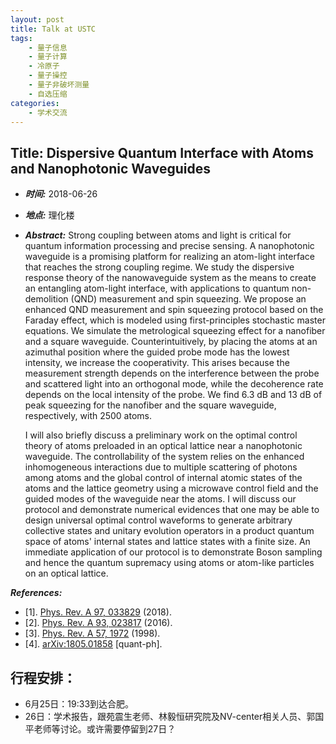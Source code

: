 ```yaml
---
layout: post
title: Talk at USTC
tags:
    - 量子信息
    - 量子计算
    - 冷原子
    - 量子操控
    - 量子非破坏测量
    - 自选压缩
categories:
    - 学术交流
---
```


## Title: Dispersive Quantum Interface with Atoms and Nanophotonic Waveguides

+ ***时间:*** 2018-06-26

+ ***地点:*** 理化楼

+ ***Abstract:*** Strong coupling between atoms and light is critical for quantum information processing and precise sensing. A nanophotonic waveguide is a promising platform for realizing an atom-light interface that reaches the strong coupling regime. We study the dispersive response theory of the nanowaveguide system as the means to create an entangling atom-light interface, with applications to quantum non-demolition (QND) measurement and spin squeezing.
We propose an enhanced QND measurement and spin squeezing protocol based on the Faraday effect, which is modeled using first-principles stochastic master equations.
We simulate the metrological squeezing effect for a nanofiber and a square waveguide. Counterintuitively, by placing the atoms at an azimuthal position where the guided probe mode has the lowest intensity, we increase the cooperativity.  This arises because the measurement strength depends on the interference between the probe and scattered light into an orthogonal mode, while the decoherence rate depends on the local intensity of the probe. We find 6.3 dB and 13 dB of peak squeezing for the nanofiber and the square waveguide, respectively, with 2500 atoms.

    I will also briefly discuss a preliminary work on the optimal control theory of atoms preloaded in an optical lattice near a nanophotonic waveguide.
The controllability of the system relies on the enhanced inhomogeneous interactions due to multiple scattering of photons among atoms and the global control of internal atomic states of the atoms and the lattice geometry using a microwave control field and the guided modes of the waveguide near the atoms.
I will discuss our protocol and demonstrate numerical evidences that one may be able to design universal optimal control waveforms to generate arbitrary collective states and unitary evolution operators in a product quantum space of atoms' internal states and lattice states with a finite size.
An immediate application of our protocol is to demonstrate Boson sampling and hence the quantum supremacy using atoms or atom-like particles on an optical lattice.

***References:***

+ [1]. [Phys. Rev. A 97, 033829](https://dx.doi.org/10.1103/PhysRevA.97.033829) (2018).
+ [2]. [Phys. Rev. A 93, 023817](https://dx.doi.org/10.1103/PhysRevA.93.023817) (2016).
+ [3]. [Phys. Rev. A 57, 1972](https://dx.doi.org/10.1103/PhysRevA.57.1972) (1998).
+ [4]. [arXiv:1805.01858](https://arxiv.org/abs/1805.01858) [quant-ph].

## 行程安排：

+ 6月25日：19:33到达合肥。
+ 26日：学术报告，跟苑震生老师、林毅恒研究院及NV-center相关人员、郭国平老师等讨论。或许需要停留到27日？
